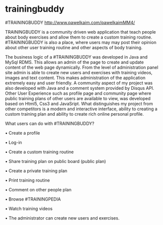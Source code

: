 trainingbuddy
=============

#TRAININGBUDDY http://www.pawelkaim.com/pawelkaimMM4/ 


TRAININGBUDDY is a community driven web application that teach people about body exercises and allow them to create a custom training routine. #TRAININGBUDDY  is also a place, where users may may post their opinion about other user training routine and other aspects of body training. 

The business logic of a #TRAININGBUDDY was developed in Java and MySql RDMS. This allows an admin of the page to create and update content of the web page dynamically. From the level of administration panel site admin is able to create new users and exercises with training videos, images and text content.  This makes administration of the application extremely easy and user friendly.
A community aspect of my project was also developed with Java and a comment system provided by Disqus API. Other User Experience such as profile page and community page where public training plans of other users are available to view, was developed based on Html5, Css3 and JavaSript. 
What distinguishes my project from other competitors is a modern and interactive interface, ability to creating a custom training plan and ability to create rich online personal profile. 

What users can do with #TRAININGBUDDY?

•	Create a profile 

•	Log-in 

•	Create a custom training routine  

•	Share training plan on public board (public plan)

•	Create a private training plan 

•	Print training routine

•	Comment on other people plan 

•	Browse #TRAININGPEDIA 

•	Watch training videos 

•	The administrator can create new users and exercises. 

